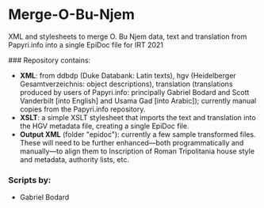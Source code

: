 # Merge-O-Bu-Njem
XML and stylesheets to merge O. Bu Njem data, text and translation from Papyri.info into a single EpiDoc file for IRT 2021

### Repository contains:

* **XML**: from ddbdp (Duke Databank: Latin texts), hgv (Heidelberger Gesamtverzeichnis: object descriptions), translation (translations produced by users of Papyri.info: principally Gabriel Bodard and Scott Vanderbilt [into English] and Usama Gad [into Arabic]); currently manual copies from the Papyri.info repository.
* **XSLT**: a simple XSLT stylesheet that imports the text and translation into the HGV metadata file, creating a single EpiDoc file.
* **Output XML** (folder "epidoc"): currently a few sample transformed files. These will need to be further enhanced—both programmatically and manually—to align them to Inscription of Roman Tripolitania house style and metadata, authority lists, etc.

### Scripts by:

* Gabriel Bodard
